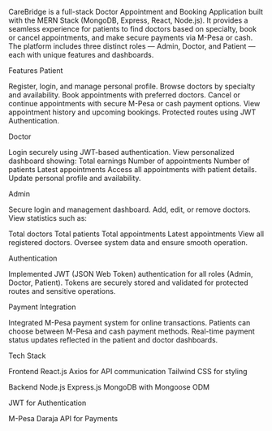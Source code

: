 CareBridge is a full-stack Doctor Appointment and Booking Application built with the MERN Stack (MongoDB, Express, React, Node.js).
It provides a seamless experience for patients to find doctors based on specialty, book or cancel appointments, and make secure payments via M-Pesa or cash.
The platform includes three distinct roles — Admin, Doctor, and Patient — each with unique features and dashboards.

Features
Patient

Register, login, and manage personal profile.
Browse doctors by specialty and availability.
Book appointments with preferred doctors.
Cancel or continue appointments with secure M-Pesa or cash payment options.
View appointment history and upcoming bookings.
Protected routes using JWT Authentication.

Doctor

Login securely using JWT-based authentication.
View personalized dashboard showing:
Total earnings
Number of appointments
Number of patients
Latest appointments
Access all appointments with patient details.
Update personal profile and availability.

Admin

Secure login and management dashboard.
Add, edit, or remove doctors.
View statistics such as:

Total doctors
Total patients
Total appointments
Latest appointments
View all registered doctors.
Oversee system data and ensure smooth operation.

Authentication

Implemented JWT (JSON Web Token) authentication for all roles (Admin, Doctor, Patient).
Tokens are securely stored and validated for protected routes and sensitive operations.

Payment Integration

Integrated M-Pesa payment system for online transactions.
Patients can choose between M-Pesa and cash payment methods.
Real-time payment status updates reflected in the patient and doctor dashboards.

Tech Stack

Frontend
React.js
Axios for API communication
Tailwind CSS for styling

Backend
Node.js
Express.js
MongoDB with Mongoose ODM

JWT for Authentication

M-Pesa Daraja API for Payments
